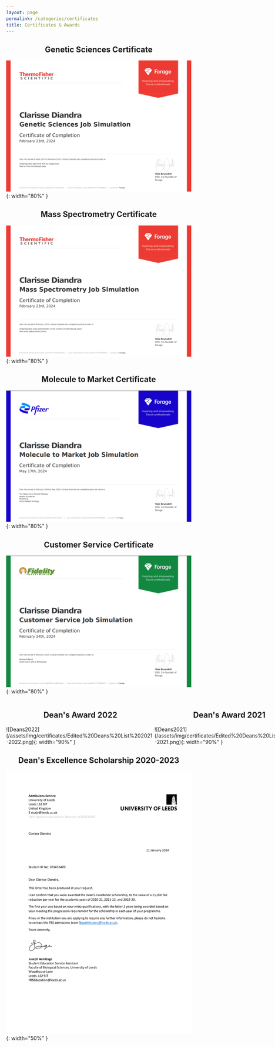 ```yaml
---
layout: page
permalink: /categories/certificates
title: Certificates & Awards
---
```


<h2 style="text-align:center;">Genetic Sciences Certificate</h2>

![GeneticSciences](/assets/img/certificates/Certificate%20(Genetic%20Sciences).png){: width="80%" }

<h2 style="text-align:center;">Mass Spectrometry Certificate</h2>

![MassSpectrometry](/assets/img/certificates/Certficate%20(Mass%20Spectrometry).png){: width="80%" }

<h2 style="text-align:center;">Molecule to Market Certificate</h2>

![MoleculeToMarket](/assets/img/certificates/Certificate%20(Molecule%20to%20Market).png){: width="80%" }

<h2 style="text-align:center;">Customer Service Certificate</h2>

![CustomerService](/assets/img/certificates/Certificate%20(Customer%20Service).png){: width="80%" }

<div style="display: flex; flex-direction: row;" markdown="1">

<div markdown="1">
<h2 style="text-align:center;">Dean's Award 2022</h2>
![Deans2022](/assets/img/certificates/Edited%20Deans%20List%202021-2022.png){: width="90%" }
</div>

<div markdown="1">
<h2 style="text-align:center;">Dean's Award 2021</h2>
![Deans2021](/assets/img/certificates/Edited%20Deans%20List%202020-2021.png){: width="90%" }
</div>

</div>

<h2 style="text-align:center;">Dean's Excellence Scholarship 2020-2023</h2>

![Scholarship](/assets/img/certificates/Edited%20Scholarship%20Letter.png){: width="50%" }
